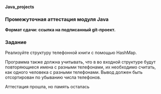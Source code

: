 #### Java_projects ####
### Промежуточная аттестация модуля Java ###

**Формат сдачи: ссылка на подписанный git-проект.**

### Задание ###

Реализуйте структуру телефонной книги с помощью HashMap.

Программа также должна учитывать, что в во входной структуре будут повторяющиеся имена с разными телефонами, их необходимо считать, как одного человека с разными телефонами. Вывод должен быть отсортирован по убыванию числа телефонов.

Аттестация прошла, но память осталась
